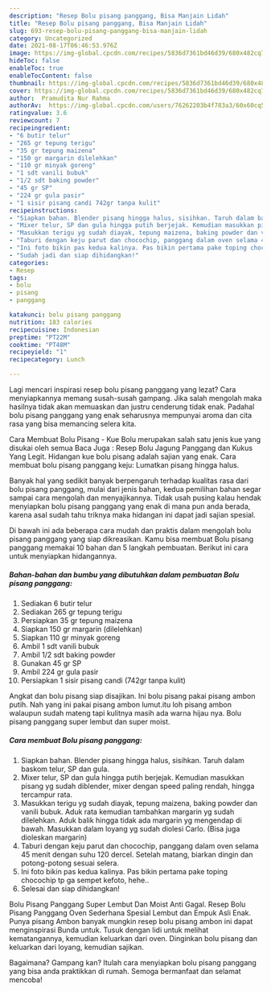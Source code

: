 ```yaml
---
description: "Resep Bolu pisang panggang, Bisa Manjain Lidah"
title: "Resep Bolu pisang panggang, Bisa Manjain Lidah"
slug: 693-resep-bolu-pisang-panggang-bisa-manjain-lidah
category: Uncategorized
date: 2021-08-17T06:46:53.976Z
image: https://img-global.cpcdn.com/recipes/5836d7361bd46d39/680x482cq70/bolu-pisang-panggang-foto-resep-utama.jpg
hideToc: false
enableToc: true
enableTocContent: false
thumbnail: https://img-global.cpcdn.com/recipes/5836d7361bd46d39/680x482cq70/bolu-pisang-panggang-foto-resep-utama.jpg
cover: https://img-global.cpcdn.com/recipes/5836d7361bd46d39/680x482cq70/bolu-pisang-panggang-foto-resep-utama.jpg
author:  Pramudita Nur Rahma
authorAv:  https://img-global.cpcdn.com/users/76262203b4f783a3/60x60cq50/avatar.jpg
ratingvalue: 3.6
reviewcount: 7
recipeingredient:
- "6 butir telur"
- "265 gr tepung terigu"
- "35 gr tepung maizena"
- "150 gr margarin dilelehkan"
- "110 gr minyak goreng"
- "1 sdt vanili bubuk"
- "1/2 sdt baking powder"
- "45 gr SP"
- "224 gr gula pasir"
- "1 sisir pisang candi 742gr tanpa kulit"
recipeinstructions:
- "Siapkan bahan. Blender pisang hingga halus, sisihkan. Taruh dalam baskom telur, SP dan gula."
- "Mixer telur, SP dan gula hingga putih berjejak. Kemudian masukkan pisang yg sudah diblender, mixer dengan speed paling rendah, hingga tercampur rata."
- "Masukkan terigu yg sudah diayak, tepung maizena, baking powder dan vanili bubuk. Aduk rata kemudian tambahkan margarin yg sudah dilelehkan. Aduk balik hingga tidak ada margarin yg mengendap di bawah. Masukkan dalam loyang yg sudah diolesi Carlo. (Bisa juga dioleskan margarin)"
- "Taburi dengan keju parut dan chocochip, panggang dalam oven selama 45 menit dengan suhu 120 dercel. Setelah matang, biarkan dingin dan potong-potong sesuai selera."
- "Ini foto bikin pas kedua kalinya. Pas bikin pertama pake toping chocochip tp ga sempet kefoto, hehe.."
- "Sudah jadi dan siap dihidangkan!"
categories:
- Resep
tags:
- bolu
- pisang
- panggang

katakunci: bolu pisang panggang 
nutrition: 183 calories
recipecuisine: Indonesian
preptime: "PT22M"
cooktime: "PT48M"
recipeyield: "1"
recipecategory: Lunch

---
```



Lagi mencari inspirasi resep bolu pisang panggang yang lezat? Cara menyiapkannya memang susah-susah gampang. Jika salah mengolah maka hasilnya tidak akan memuaskan dan justru cenderung tidak enak. Padahal bolu pisang panggang yang enak seharusnya mempunyai aroma dan cita rasa yang bisa memancing selera kita.


Cara Membuat Bolu Pisang - Kue Bolu merupakan salah satu jenis kue yang disukai oleh semua Baca Juga : Resep Bolu Jagung Panggang dan Kukus Yang Legit. Hidangan kue bolu pisang adalah sajian yang enak. Cara membuat bolu pisang panggang keju: Lumatkan pisang hingga halus.

Banyak hal yang sedikit banyak berpengaruh terhadap kualitas rasa dari bolu pisang panggang, mulai dari jenis bahan, kedua pemilihan bahan segar sampai cara mengolah dan menyajikannya. Tidak usah pusing kalau hendak menyiapkan bolu pisang panggang yang enak di mana pun anda berada, karena asal sudah tahu triknya maka hidangan ini dapat jadi sajian spesial.


Di bawah ini ada beberapa cara mudah dan praktis dalam mengolah bolu pisang panggang yang siap dikreasikan. Kamu bisa membuat Bolu pisang panggang memakai 10 bahan dan 5 langkah pembuatan. Berikut ini cara untuk menyiapkan hidangannya.

<!--inarticleads1-->

##### Bahan-bahan dan bumbu yang dibutuhkan dalam pembuatan Bolu pisang panggang:

1. Sediakan 6 butir telur
1. Sediakan 265 gr tepung terigu
1. Persiapkan 35 gr tepung maizena
1. Siapkan 150 gr margarin (dilelehkan)
1. Siapkan 110 gr minyak goreng
1. Ambil 1 sdt vanili bubuk
1. Ambil 1/2 sdt baking powder
1. Gunakan 45 gr SP
1. Ambil 224 gr gula pasir
1. Persiapkan 1 sisir pisang candi (742gr tanpa kulit)


Angkat dan bolu pisang siap disajikan. Ini bolu pisang pakai pisang ambon putih. Nah yang ini pakai pisang ambon lumut.itu loh pisang ambon walaupun sudah mateng tapi kulitnya masih ada warna hijau nya. Bolu pisang panggang super lembut dan super moist. 

<!--inarticleads2-->

##### Cara membuat Bolu pisang panggang:

1. Siapkan bahan. Blender pisang hingga halus, sisihkan. Taruh dalam baskom telur, SP dan gula.
1. Mixer telur, SP dan gula hingga putih berjejak. Kemudian masukkan pisang yg sudah diblender, mixer dengan speed paling rendah, hingga tercampur rata.
1. Masukkan terigu yg sudah diayak, tepung maizena, baking powder dan vanili bubuk. Aduk rata kemudian tambahkan margarin yg sudah dilelehkan. Aduk balik hingga tidak ada margarin yg mengendap di bawah. Masukkan dalam loyang yg sudah diolesi Carlo. (Bisa juga dioleskan margarin)
1. Taburi dengan keju parut dan chocochip, panggang dalam oven selama 45 menit dengan suhu 120 dercel. Setelah matang, biarkan dingin dan potong-potong sesuai selera.
1. Ini foto bikin pas kedua kalinya. Pas bikin pertama pake toping chocochip tp ga sempet kefoto, hehe..
1. Selesai dan siap dihidangkan!

Bolu Pisang Panggang Super Lembut Dan Moist Anti Gagal. Resep Bolu Pisang Panggang Oven Sederhana Spesial Lembut dan Empuk Asli Enak. Punya pisang Ambon banyak mungkin resep bolu pisang ambon ini dapat menginspirasi Bunda untuk. Tusuk dengan lidi untuk melihat kematangannya, kemudian keluarkan dari oven. Dinginkan bolu pisang dan keluarkan dari loyang, kemudian sajikan. 

Bagaimana? Gampang kan? Itulah cara menyiapkan bolu pisang panggang yang bisa anda praktikkan di rumah. Semoga bermanfaat dan selamat mencoba!

